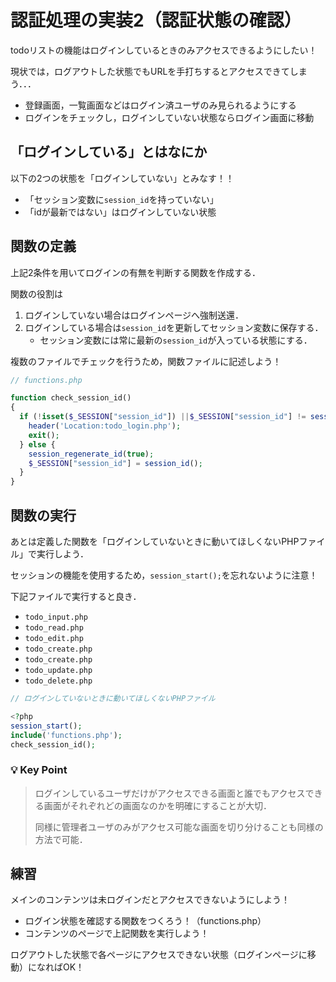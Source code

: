 # 認証処理の実装2（認証状態の確認）

todoリストの機能はログインしているときのみアクセスできるようにしたい！

現状では，ログアウトした状態でもURLを手打ちするとアクセスできてしまう．．．
- 登録画面，一覧画面などはログイン済ユーザのみ見られるようにする
- ログインをチェックし，ログインしていない状態ならログイン画面に移動

## 「ログインしている」とはなにか

以下の2つの状態を「ログインしていない」とみなす！！

- 「セッション変数に`session_id`を持っていない」
- 「idが最新ではない」はログインしていない状態


## 関数の定義

上記2条件を用いてログインの有無を判断する関数を作成する．

関数の役割は
1. ログインしていない場合はログインページへ強制送還．
2. ログインしている場合は`session_id`を更新してセッション変数に保存する．
    - セッション変数には常に最新の`session_id`が入っている状態にする．

複数のファイルでチェックを行うため，関数ファイルに記述しよう！

```php
// functions.php

function check_session_id()
{
  if (!isset($_SESSION["session_id"]) ||$_SESSION["session_id"] != session_id()) {
    header('Location:todo_login.php');
    exit();
  } else {
    session_regenerate_id(true);
    $_SESSION["session_id"] = session_id();
  }
}

```


## 関数の実行

あとは定義した関数を「ログインしていないときに動いてほしくないPHPファイル」で実行しよう．

セッションの機能を使用するため，`session_start();`を忘れないように注意！

下記ファイルで実行すると良き．
- `todo_input.php`
- `todo_read.php`
- `todo_edit.php`
- `todo_create.php`
- `todo_create.php`
- `todo_update.php`
- `todo_delete.php`

```php
// ログインしていないときに動いてほしくないPHPファイル

<?php
session_start();
include('functions.php');
check_session_id();

```

### 💡 Key Point

>ログインしているユーザだけがアクセスできる画面と誰でもアクセスできる画面がそれぞれどの画面なのかを明確にすることが大切．
>
>同様に管理者ユーザのみがアクセス可能な画面を切り分けることも同様の方法で可能．


## 練習

メインのコンテンツは未ログインだとアクセスできないようにしよう！

- ログイン状態を確認する関数をつくろう！（functions.php）
- コンテンツのページで上記関数を実行しよう！

ログアウトした状態で各ページにアクセスできない状態（ログインページに移動）になればOK！
